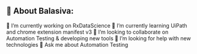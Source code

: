 💫 **About Balasiva:**
------------------------
🔭 I’m currently working on RxDataScience
🌱 I’m currently learning UiPath and chrome extension manifest v3
👯 I’m looking to collaborate on Automation Testing & developing new tools
🤔 I’m looking for help with new technologies 
💬 Ask me about Automation Testing
